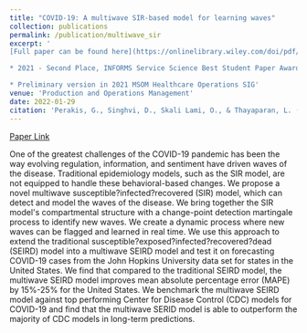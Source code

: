 ```yaml
---
title: "COVID-19: A multiwave SIR-based model for learning waves"
collection: publications
permalink: /publication/multiwave_sir
excerpt: '
[Full paper can be found here](https://onlinelibrary.wiley.com/doi/pdf/10.1111/poms.13681)

* 2021 - Second Place, INFORMS Service Science Best Student Paper Award (INFORMS Annual Meeting)

* Preliminary version in 2021 MSOM Healthcare Operations SIG'
venue: 'Production and Operations Management'
date: 2022-01-29
citation: 'Perakis, G., Singhvi, D., Skali Lami, O., & Thayaparan, L. (2022). COVID-19: A multiwave SIR-based model for learning waves. Production and Operations Management.'
---
```

[Paper Link](https://onlinelibrary.wiley.com/doi/pdf/10.1111/poms.13681)

One of the greatest challenges of the COVID-19 pandemic has been the way evolving regulation, information, and sentiment have driven waves of the disease. Traditional epidemiology models, such as the SIR model, are not equipped to handle these behavioral-based changes. We propose a novel multiwave susceptible?infected?recovered (SIR) model, which can detect and model the waves of the disease. We bring together the SIR model's compartmental structure with a change-point detection martingale process to identify new waves. We create a dynamic process where new waves can be flagged and learned in real time. We use this approach to extend the traditional susceptible?exposed?infected?recovered?dead (SEIRD) model into a multiwave SEIRD model and test it on forecasting COVID-19 cases from the John Hopkins University data set for states in the United States. We find that compared to the traditional SEIRD model, the multiwave SEIRD model improves mean absolute percentage error (MAPE) by 15$\%$-25$\%$ for the United States. We benchmark the multiwave SEIRD model against top performing Center for Disease Control (CDC) models for COVID-19 and find that the multiwave SERID model is able to outperform the majority of CDC models in long-term predictions.